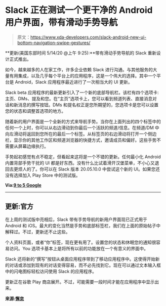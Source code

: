 # Slack 正在测试一个更干净的 Android 用户界面，带有滑动手势导航

> 原文：<https://www.xda-developers.com/slack-android-new-ui-bottom-navigation-swipe-gestures/>

**更新(美国东部时间 5/14/20 @上午 9:25):**带有滑动手势导航的 Slack 重新设计正式推出。

如今，越来越多的人在家工作，许多企业依赖 Slack 进行沟通。与其他服务的大量有用集成，以及几乎每个平台上的应用程序，这是一个伟大的选择。其中一个平台是 Android，Slack 应用程序最近进行了一次相当大的 UI 更新。

Slack beta 应用程序的最新更新引入了一个新的底部导航栏。该栏有四个选项卡:主页、DMs、提及和您。在“主页”选项卡上，您可以看到频道列表、直接消息对话和新消息的撰写按钮。DMs 和提名权正是您所期望的，您选项卡是您可以设置您的状态和调整首选项的地方。

随着新的用户界面是一个全新的方式来导航手势。当你在上面列出的四个标签中的任何一个上时，你可以从右边滑动到你最后一个活跃的频道/信息。在频道/DM 中向左滑动将返回到您所在的最后一个标签。从标签页的右边滑动将打开一个侧边栏，显示你的其他工作区和频道浏览器的快捷方式，邀请成员和偏好。这些手势不需要从屏幕边缘执行。

手势起初感觉有点不稳定，但看起来这将是一个不错的更新。任何最小化 Android 内置背部手势干扰的 UI 都是好东西。没有什么比试着滑开汉堡菜单，不小心又退回去更烦人的了。你可以在 Slack 版本 20.05.10.0 中尝试这个新的 UI。如果您还没有选择加入 Play Store 中的测试版。

**Via:[9 to 5 Google](https://9to5google.com/2020/05/05/slack-android-app-bottom-bar-redesign/)**

* * *

## 更新:官方

在上周的测试版中亮相后，Slack 带有手势导航的新用户界面现已正式用于 Android 和 iOS。最大的变化当然是手势和底部标签栏，我们在上面的原始帖子中解释过。不过，更新还不止这些。

个人资料页面，或者“你”标签，现在更有用了。设置您的状态和休眠您的通知很容易访问。You 选项卡基本上是将所有以前的功能放在一个有意义的界面中。

Slack 还将新的“撰写”按钮从桌面应用程序带到了移动应用程序中。这使得开始新的对话或添加到现有的对话变得容易，而不必先找到它。现在可以通过文本输入框中的闪电图标轻松访问使用 Slack 的应用程序。

更新正在谷歌 Play 商店展开。不过，可能需要一段时间才能在应用程序中显示出来。

**来源:[懈怠](https://slackhq.com/simpler-more-organized-slack-mobile-app)**